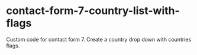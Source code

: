 # contact-form-7-country-list-with-flags
Custom code for contact form 7. Create a country drop down with countries flags.
